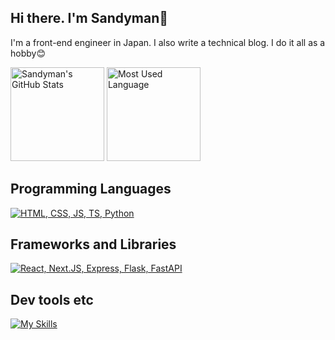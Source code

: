 ## Hi there. I'm Sandyman👋
I'm a front-end engineer in Japan. I also write a technical blog. I do it all as a hobby😊


<p align="left">
  <img alt="Sandyman's GitHub Stats" height="150px" src="https://github-readme-stats.vercel.app/api?username=SuperSandyman&count_private=true&show_icons=true&theme=dracula" />
  <img alt="Most Used Language" height="150px" src="https://github-readme-stats.vercel.app/api/top-langs/?username=SuperSandyman&layout=compact&theme=dracula" />
</p>

## Programming Languages
[![HTML, CSS, JS, TS, Python](https://skillicons.dev/icons?i=html,css,js,ts,python)](https://skillicons.dev)

## Frameworks and Libraries
[![React, Next.JS, Express, Flask, FastAPI](https://skillicons.dev/icons?i=react,nextjs,tailwind,express,flask,fastapi)](https://skillicons.dev)

## Dev tools etc
[![My Skills](https://skillicons.dev/icons?i=linux,ubuntu,docker,vscode,postgres,git,cloudflare,vercel)](https://skillicons.dev)
